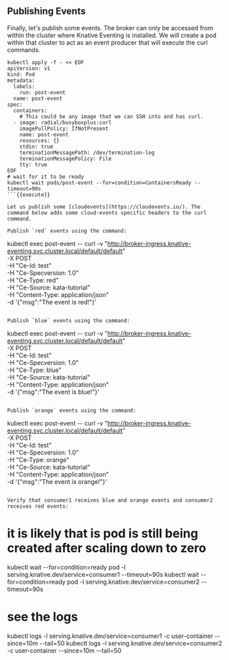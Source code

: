 ## Publishing Events
Finally, let's publish some events. The broker can only be accessed from within the cluster where Knative Eventing is installed. We will create a pod within that cluster to
act as an event producer that will execute the curl commands.

```
kubectl apply -f - << EOF
apiVersion: v1
kind: Pod
metadata:
  labels:
    run: post-event
  name: post-event
spec:
  containers:
    # This could be any image that we can SSH into and has curl.
  - image: radial/busyboxplus:curl
    imagePullPolicy: IfNotPresent
    name: post-event
    resources: {}
    stdin: true
    terminationMessagePath: /dev/termination-log
    terminationMessagePolicy: File
    tty: true
EOF
# wait for it to be ready
kubectl wait pods/post-event --for=condition=ContainersReady --timeout=90s
```{{execute}}

Let us publish some [cloudevents](https://cloudevents.io/). The command below adds some cloud-events specific headers to the curl command.

Publish `red` events using the command:

```
kubectl exec post-event -- curl -v "http://broker-ingress.knative-eventing.svc.cluster.local/default/default" \
  -X POST \
  -H "Ce-Id: test" \
  -H "Ce-Specversion: 1.0" \
  -H "Ce-Type: red" \
  -H "Ce-Source: kata-tutorial" \
  -H "Content-Type: application/json" \
  -d '{"msg":"The event is red!"}'
```{{execute}}

Publish `blue` events using the command:

```
kubectl exec post-event -- curl -v "http://broker-ingress.knative-eventing.svc.cluster.local/default/default" \
  -X POST \
  -H "Ce-Id: test" \
  -H "Ce-Specversion: 1.0" \
  -H "Ce-Type: blue" \
  -H "Ce-Source: kata-tutorial" \
  -H "Content-Type: application/json" \
  -d '{"msg":"The event is blue!"}'
```{{execute}}

Publish `orange` events using the command:

```
kubectl exec post-event -- curl -v "http://broker-ingress.knative-eventing.svc.cluster.local/default/default" \
  -X POST \
  -H "Ce-Id: test" \
  -H "Ce-Specversion: 1.0" \
  -H "Ce-Type: orange" \
  -H "Ce-Source: kata-tutorial" \
  -H "Content-Type: application/json" \
  -d '{"msg":"The event is orange!"}'
```{{execute}}

Verify that consumer1 receives blue and orange events and consumer2 receives red events:

```
# it is likely that is pod is still being created after scaling down to zero
kubectl wait --for=condition=ready pod -l serving.knative.dev/service=consumer1 --timeout=90s
kubectl wait --for=condition=ready pod -l serving.knative.dev/service=consumer2 --timeout=90s
# see the logs
kubectl logs -l serving.knative.dev/service=consumer1 -c user-container --since=10m --tail=50
kubectl logs -l serving.knative.dev/service=consumer2 -c user-container --since=10m --tail=50
```{{execute}}
